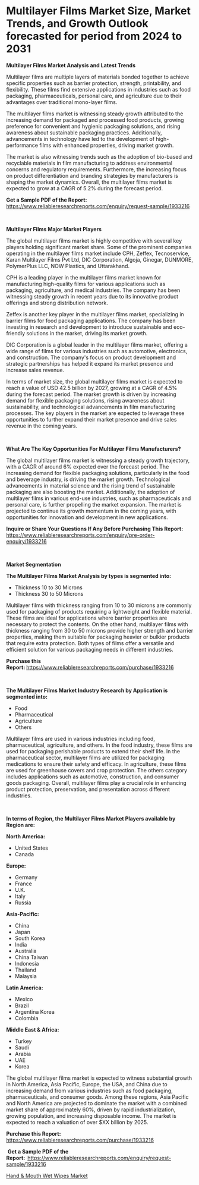<p><h1>Multilayer Films Market Size, Market Trends, and Growth Outlook forecasted for period from 2024 to 2031</h1></p><p><strong>Multilayer Films Market Analysis and Latest Trends</strong></p>
<p><p>Multilayer films are multiple layers of materials bonded together to achieve specific properties such as barrier protection, strength, printability, and flexibility. These films find extensive applications in industries such as food packaging, pharmaceuticals, personal care, and agriculture due to their advantages over traditional mono-layer films.</p><p>The multilayer films market is witnessing steady growth attributed to the increasing demand for packaged and processed food products, growing preference for convenient and hygienic packaging solutions, and rising awareness about sustainable packaging practices. Additionally, advancements in technology have led to the development of high-performance films with enhanced properties, driving market growth.</p><p>The market is also witnessing trends such as the adoption of bio-based and recyclable materials in film manufacturing to address environmental concerns and regulatory requirements. Furthermore, the increasing focus on product differentiation and branding strategies by manufacturers is shaping the market dynamics. Overall, the multilayer films market is expected to grow at a CAGR of 5.2% during the forecast period.</p></p>
<p><strong>Get a Sample PDF of the Report:&nbsp;</strong> <a href="https://www.reliableresearchreports.com/enquiry/request-sample/1933216">https://www.reliableresearchreports.com/enquiry/request-sample/1933216</a></p>
<p>&nbsp;</p>
<p><strong>Multilayer Films Major Market Players</strong></p>
<p><p>The global multilayer films market is highly competitive with several key players holding significant market share. Some of the prominent companies operating in the multilayer films market include CPH, Zeffex, Tecnoservice, Karan Multilayer Films Pvt Ltd, DIC Corporation, Algoja, Ginegar, DUNMORE, PolymerPlus LLC, NOW Plastics, and Uttarakhand.</p><p>CPH is a leading player in the multilayer films market known for manufacturing high-quality films for various applications such as packaging, agriculture, and medical industries. The company has been witnessing steady growth in recent years due to its innovative product offerings and strong distribution network.</p><p>Zeffex is another key player in the multilayer films market, specializing in barrier films for food packaging applications. The company has been investing in research and development to introduce sustainable and eco-friendly solutions in the market, driving its market growth.</p><p>DIC Corporation is a global leader in the multilayer films market, offering a wide range of films for various industries such as automotive, electronics, and construction. The company's focus on product development and strategic partnerships has helped it expand its market presence and increase sales revenue.</p><p>In terms of market size, the global multilayer films market is expected to reach a value of USD 42.5 billion by 2027, growing at a CAGR of 4.5% during the forecast period. The market growth is driven by increasing demand for flexible packaging solutions, rising awareness about sustainability, and technological advancements in film manufacturing processes. The key players in the market are expected to leverage these opportunities to further expand their market presence and drive sales revenue in the coming years.</p></p>
<p>&nbsp;</p>
<p><strong>What Are The Key Opportunities For Multilayer Films Manufacturers?</strong></p>
<p><p>The global multilayer films market is witnessing a steady growth trajectory, with a CAGR of around 6% expected over the forecast period. The increasing demand for flexible packaging solutions, particularly in the food and beverage industry, is driving the market growth. Technological advancements in material science and the rising trend of sustainable packaging are also boosting the market. Additionally, the adoption of multilayer films in various end-use industries, such as pharmaceuticals and personal care, is further propelling the market expansion. The market is projected to continue its growth momentum in the coming years, with opportunities for innovation and development in new applications.</p></p>
<p><strong>Inquire or Share Your Questions If Any Before Purchasing This Report:</strong> <a href="https://www.reliableresearchreports.com/enquiry/pre-order-enquiry/1933216">https://www.reliableresearchreports.com/enquiry/pre-order-enquiry/1933216</a></p>
<p>&nbsp;</p>
<p><strong>Market Segmentation</strong></p>
<p><strong>The Multilayer Films Market Analysis by types is segmented into:</strong></p>
<p><ul><li>Thickness 10 to 30 Microns</li><li>Thickness 30 to 50 Microns</li></ul></p>
<p><p>Multilayer films with thickness ranging from 10 to 30 microns are commonly used for packaging of products requiring a lightweight and flexible material. These films are ideal for applications where barrier properties are necessary to protect the contents. On the other hand, multilayer films with thickness ranging from 30 to 50 microns provide higher strength and barrier properties, making them suitable for packaging heavier or bulkier products that require extra protection. Both types of films offer a versatile and efficient solution for various packaging needs in different industries.</p></p>
<p><strong>Purchase this Report:&nbsp;</strong><a href="https://www.reliableresearchreports.com/purchase/1933216">https://www.reliableresearchreports.com/purchase/1933216</a></p>
<p>&nbsp;</p>
<p><strong>The Multilayer Films Market Industry Research by Application is segmented into:</strong></p>
<p><ul><li>Food</li><li>Pharmaceutical</li><li>Agriculture</li><li>Others</li></ul></p>
<p><p>Multilayer films are used in various industries including food, pharmaceutical, agriculture, and others. In the food industry, these films are used for packaging perishable products to extend their shelf life. In the pharmaceutical sector, multilayer films are utilized for packaging medications to ensure their safety and efficacy. In agriculture, these films are used for greenhouse covers and crop protection. The others category includes applications such as automotive, construction, and consumer goods packaging. Overall, multilayer films play a crucial role in enhancing product protection, preservation, and presentation across different industries.</p></p>
<p>&nbsp;</p>
<p><strong>In terms of Region, the Multilayer Films Market Players available by Region are:</strong></p>
<p>
    <p> <strong> North America: </strong>
        <ul>
            <li>United States</li>
            <li>Canada</li>
        </ul>
        </p> 
    <p> <strong> Europe: </strong>
        <ul>
            <li>Germany</li>
            <li>France</li>
            <li>U.K.</li>
            <li>Italy</li>
            <li>Russia</li>
        </ul>
        </p> 
    <p> <strong> Asia-Pacific: </strong>
        <ul>
            <li>China</li>
            <li>Japan</li>
            <li>South Korea</li>
            <li>India</li>
            <li>Australia</li>
            <li>China Taiwan</li>
            <li>Indonesia</li>
            <li>Thailand</li>
            <li>Malaysia</li>
        </ul>
        </p> 
    <p> <strong> Latin America: </strong>
        <ul>
            <li>Mexico</li>
            <li>Brazil</li>
            <li>Argentina Korea</li>
            <li>Colombia</li>
        </ul>
        </p> 
    <p> <strong> Middle East & Africa: </strong>
        <ul>
            <li>Turkey</li>
            <li>Saudi</li>
            <li>Arabia</li>
            <li>UAE</li>
            <li>Korea</li>
        </ul>
    </p>
    </p>
<p><p>The global multilayer films market is expected to witness substantial growth in North America, Asia Pacific, Europe, the USA, and China due to increasing demand from various industries such as food packaging, pharmaceuticals, and consumer goods. Among these regions, Asia Pacific and North America are projected to dominate the market with a combined market share of approximately 60%, driven by rapid industrialization, growing population, and increasing disposable income. The market is expected to reach a valuation of over $XX billion by 2025.</p></p>
<p><strong>Purchase this Report: </strong><a href="https://www.reliableresearchreports.com/purchase/1933216">https://www.reliableresearchreports.com/purchase/1933216</a></p>
<p>&nbsp;<strong>Get a Sample PDF of the Report:&nbsp;&nbsp;</strong><a href="https://www.reliableresearchreports.com/enquiry/request-sample/1933216">https://www.reliableresearchreports.com/enquiry/request-sample/1933216</a></p>
<p><strong></strong></p>
<p><p><a href="https://fearless-okapi-6c8.notion.site/Hand-Mouth-Wet-Wipes-Market-Growth-Market-Trends-COVID-19-Impact-and-Forecasts-for-period-from--415d2b99e992405ea3cc5c66bbebfac1">Hand & Mouth Wet Wipes Market</a></p></p>